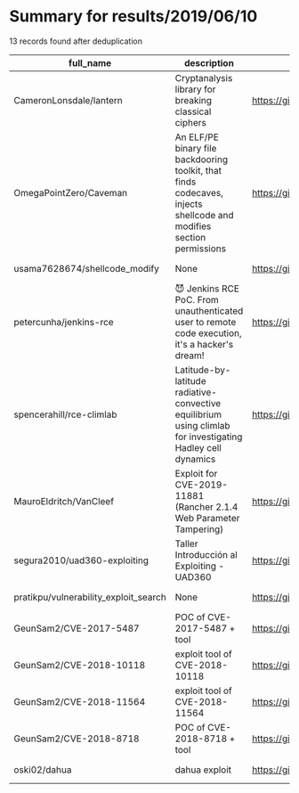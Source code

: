 
# Summary for results/2019/06/10
    
13 records found after deduplication

| full_name | description | html_url | matched_list | matched_count | pushed_at | size | stargazers_count | language | forks_count |
|---------------------------------------|---------------------------------------------------------------------------------------------------------------------|----------------------------------------------------------|--------------------------------------------------------|-----------------|---------------------------|--------|--------------------|------------|---------------|
| CameronLonsdale/lantern | Cryptanalysis library for breaking classical ciphers | https://github.com/CameronLonsdale/lantern | ['exploit'] | 1 | 2019-06-10 03:05:14+00:00 | 20482 | 15 | Python | 3 |
| OmegaPointZero/Caveman | An ELF/PE binary file backdooring toolkit, that finds codecaves, injects shellcode and modifies section permissions | https://github.com/OmegaPointZero/Caveman | ['shellcode'] | 1 | 2019-06-10 07:25:26+00:00 | 800 | 1 | Python | 0 |
| usama7628674/shellcode_modify | None | https://github.com/usama7628674/shellcode_modify | ['shellcode'] | 1 | 2019-06-10 01:58:19+00:00 | 20 | 0 | Python | 1 |
| petercunha/jenkins-rce | :smiling_imp: Jenkins RCE PoC. From unauthenticated user to remote code execution, it's a hacker's dream! | https://github.com/petercunha/jenkins-rce | ['exploit', 'rce', 'rce poc', 'remote code execution'] | 4 | 2019-06-10 06:57:58+00:00 | 15 | 278 | Java | 61 |
| spencerahill/rce-climlab | Latitude-by-latitude radiative-convective equilibrium using climlab for investigating Hadley cell dynamics | https://github.com/spencerahill/rce-climlab | ['rce'] | 1 | 2019-06-10 20:28:42+00:00 | 32 | 1 | Python | 0 |
| MauroEldritch/VanCleef | Exploit for CVE-2019-11881 (Rancher 2.1.4 Web Parameter Tampering) | https://github.com/MauroEldritch/VanCleef | ['cve poc', 'cve-2', 'exploit'] | 3 | 2019-06-10 22:10:10+00:00 | 1 | 2 | Ruby | 2 |
| segura2010/uad360-exploiting | Taller Introducción al Exploiting - UAD360 | https://github.com/segura2010/uad360-exploiting | ['exploit'] | 1 | 2019-06-10 07:17:01+00:00 | 1544 | 5 | Python | 2 |
| pratikpu/vulnerability_exploit_search | None | https://github.com/pratikpu/vulnerability_exploit_search | ['exploit'] | 1 | 2019-06-10 12:01:47+00:00 | 0 | 0 | | 0 |
| GeunSam2/CVE-2017-5487 | POC of CVE-2017-5487 + tool | https://github.com/GeunSam2/CVE-2017-5487 | ['cve poc', 'cve-2'] | 2 | 2019-06-10 15:10:00+00:00 | 1 | 1 | Python | 0 |
| GeunSam2/CVE-2018-10118 | exploit tool of CVE-2018-10118 | https://github.com/GeunSam2/CVE-2018-10118 | ['cve-2', 'exploit'] | 2 | 2019-06-10 15:13:56+00:00 | 1 | 1 | Python | 0 |
| GeunSam2/CVE-2018-11564 | exploit tool of CVE-2018-11564 | https://github.com/GeunSam2/CVE-2018-11564 | ['cve-2', 'exploit'] | 2 | 2019-06-10 15:15:22+00:00 | 1 | 1 | Python | 0 |
| GeunSam2/CVE-2018-8718 | POC of CVE-2018-8718 + tool | https://github.com/GeunSam2/CVE-2018-8718 | ['cve poc', 'cve-2'] | 2 | 2019-06-10 15:17:45+00:00 | 5 | 1 | Python | 0 |
| oski02/dahua | dahua exploit | https://github.com/oski02/dahua | ['exploit'] | 1 | 2019-06-10 15:29:36+00:00 | 2 | 0 | | 0 |
